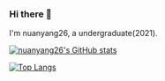 ### Hi there 👋
I'm nuanyang26, a undergraduate(2021).

[![nuanyang26's GitHub stats](https://github-readme-stats.vercel.app/api?username=nuanyang26&show_icons=true&theme=dark&locale=cn)](https://github.com/anuraghazra/github-readme-stats)


[![Top Langs](https://github-readme-stats.vercel.app/api/top-langs/?username=nuanyang26&layout=compact&theme=dark)](https://github.com/anuraghazra/github-readme-stats)
